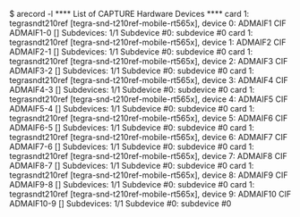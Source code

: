 $ arecord -l
**** List of CAPTURE Hardware Devices ****
card 1: tegrasndt210ref [tegra-snd-t210ref-mobile-rt565x], device 0: ADMAIF1 CIF ADMAIF1-0 []
  Subdevices: 1/1
  Subdevice #0: subdevice #0
card 1: tegrasndt210ref [tegra-snd-t210ref-mobile-rt565x], device 1: ADMAIF2 CIF ADMAIF2-1 []
  Subdevices: 1/1
  Subdevice #0: subdevice #0
card 1: tegrasndt210ref [tegra-snd-t210ref-mobile-rt565x], device 2: ADMAIF3 CIF ADMAIF3-2 []
  Subdevices: 1/1
  Subdevice #0: subdevice #0
card 1: tegrasndt210ref [tegra-snd-t210ref-mobile-rt565x], device 3: ADMAIF4 CIF ADMAIF4-3 []
  Subdevices: 1/1
  Subdevice #0: subdevice #0
card 1: tegrasndt210ref [tegra-snd-t210ref-mobile-rt565x], device 4: ADMAIF5 CIF ADMAIF5-4 []
  Subdevices: 1/1
  Subdevice #0: subdevice #0
card 1: tegrasndt210ref [tegra-snd-t210ref-mobile-rt565x], device 5: ADMAIF6 CIF ADMAIF6-5 []
  Subdevices: 1/1
  Subdevice #0: subdevice #0
card 1: tegrasndt210ref [tegra-snd-t210ref-mobile-rt565x], device 6: ADMAIF7 CIF ADMAIF7-6 []
  Subdevices: 1/1
  Subdevice #0: subdevice #0
card 1: tegrasndt210ref [tegra-snd-t210ref-mobile-rt565x], device 7: ADMAIF8 CIF ADMAIF8-7 []
  Subdevices: 1/1
  Subdevice #0: subdevice #0
card 1: tegrasndt210ref [tegra-snd-t210ref-mobile-rt565x], device 8: ADMAIF9 CIF ADMAIF9-8 []
  Subdevices: 1/1
  Subdevice #0: subdevice #0
card 1: tegrasndt210ref [tegra-snd-t210ref-mobile-rt565x], device 9: ADMAIF10 CIF ADMAIF10-9 []
  Subdevices: 1/1
  Subdevice #0: subdevice #0
